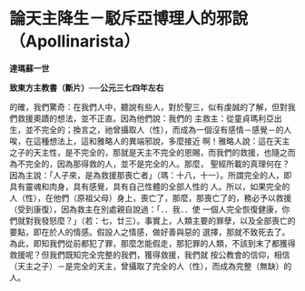 # 論天主降生－駁斥亞博理人的邪說（Apollinarista）


**達瑪蘇一世**

**致東方主教書（斷片）──公元三七四年左右**





的確，我們驚奇：在我們人中，聽說有些人，對於聖三，似有虔誠的了解，但對我們救援奧蹟的想法，並不正直。因為他們說：我們的
主救主：從童貞瑪利亞出生，並不完全的；換言之，祂曾攝取人（性），而成為一個沒有感情－感覺－的人唉，在這種想法上，這和雅略人的異端邪說，多麼接近
啊！雅略人說：這在天主之子的天主性，是不完全的，那就是天主不完全的恩賜，而我們的救援，也隨之而為不完全的，因為那得救的人，並不是完全的人。那麼，
聖經所載的真理何在？因為主說：「人子來，是為救援那喪亡者」（瑪：十八，十一）。所謂完全的人，即具有靈魂和肉身，具有感覺，具有自己性體的全部人性的
人。所以，如果完全的人（性），在他們（原祖父母）身上，喪亡了，那麼，那喪亡了的，務必予以救援（受到康復），因為救主在別處親自說過：「．．我．．使
一個人完全恢復健康，你們就對我發怒麼？」（若：七，廿三）。事實上，人類主要的罪孽，以及全部喪亡的要點，即在於人的情感。假設人之情感，做好善與惡的
選擇，那就不致死去了。為此，即知我們從前都犯了罪，那麼怎能假走，那犯罪的人類，不該到末了都獲得救援呢？但我們既知完全完整的我們，獲得救援，我們就
按公教會的信仰，相信（天主之子）－是完全的天主，曾攝取了完全的人（性），而成為完整（無缺）的人。

